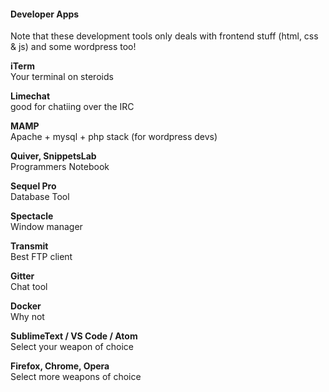 #### Developer Apps

Note that these development tools only deals with frontend stuff \(html, css & js\) and some wordpress too!

**iTerm**  
Your terminal on steroids

**Limechat**  
good for chatiing over the IRC

**MAMP**  
Apache + mysql + php stack \(for wordpress devs\)

**Quiver, SnippetsLab**  
Programmers Notebook

**Sequel Pro**  
Database Tool

**Spectacle**  
Window manager

**Transmit**  
Best FTP client

**Gitter**  
Chat tool

**Docker**  
Why not

**SublimeText / VS Code / Atom**  
Select your weapon of choice

**Firefox, Chrome, Opera**  
Select more weapons of choice

